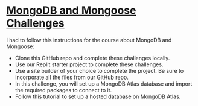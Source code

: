# [MongoDB and Mongoose Challenges](https://www.freecodecamp.org/learn/apis-and-microservices/mongodb-and-mongoose/)

I had to follow this instructions for the course about MongoDB and Mongoose:

- Clone this GitHub repo and complete these challenges locally.
- Use our Replit starter project to complete these challenges.
- Use a site builder of your choice to complete the project. Be sure to incorporate all the files from our GitHub repo.
- In this challenge, you will set up a MongoDB Atlas database and import the required packages to connect to it.
- Follow this tutorial to set up a hosted database on MongoDB Atlas.

